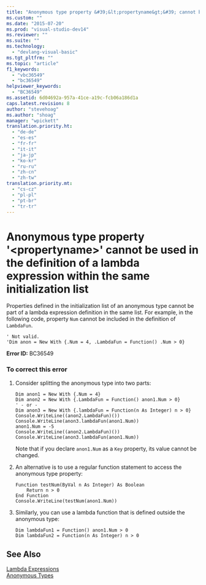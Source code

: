 ```yaml
---
title: "Anonymous type property &#39;&lt;propertyname&gt;&#39; cannot be used in the definition of a lambda expression within the same initialization list"
ms.custom: ""
ms.date: "2015-07-20"
ms.prod: "visual-studio-dev14"
ms.reviewer: ""
ms.suite: ""
ms.technology: 
  - "devlang-visual-basic"
ms.tgt_pltfrm: ""
ms.topic: "article"
f1_keywords: 
  - "vbc36549"
  - "bc36549"
helpviewer_keywords: 
  - "BC36549"
ms.assetid: 6d04692a-957a-41ce-a19c-fcb06a186d1a
caps.latest.revision: 8
author: "stevehoag"
ms.author: "shoag"
manager: "wpickett"
translation.priority.ht: 
  - "de-de"
  - "es-es"
  - "fr-fr"
  - "it-it"
  - "ja-jp"
  - "ko-kr"
  - "ru-ru"
  - "zh-cn"
  - "zh-tw"
translation.priority.mt: 
  - "cs-cz"
  - "pl-pl"
  - "pt-br"
  - "tr-tr"
---
```

# Anonymous type property &#39;&lt;propertyname&gt;&#39; cannot be used in the definition of a lambda expression within the same initialization list
Properties defined in the initialization list of an anonymous type cannot be part of a lambda expression definition in the same list. For example, in the following code, property `Num` cannot be included in the definition of `LambdaFun`.  
  
```vb#  
' Not valid.  
'Dim anon = New With {.Num = 4, .LambdaFun = Function() .Num > 0}  
```  
  
 **Error ID:** BC36549  
  
### To correct this error  
  
1.  Consider splitting the anonymous type into two parts:  
  
    ```vb#  
    Dim anon1 = New With {.Num = 4}  
    Dim anon2 = New With {.LambdaFun = Function() anon1.Num > 0}  
    ' - or -  
    Dim anon3 = New With {.lambdaFun = Function(n As Integer) n > 0}  
    Console.WriteLine((anon2.LambdaFun)())  
    Console.WriteLine(anon3.lambdaFun(anon1.Num))  
    anon1.Num = -5  
    Console.WriteLine((anon2.LambdaFun)())  
    Console.WriteLine(anon3.lambdaFun(anon1.Num))  
    ```  
  
     Note that if you declare `anon1.Num` as a `Key` property, its value cannot be changed.  
  
2.  An alternative is to use a regular function statement to access the anonymous type property:  
  
    ```vb#  
    Function testNum(ByVal n As Integer) As Boolean  
        Return n > 0  
    End Function  
    Console.WriteLine(testNum(anon1.Num))  
    ```  
  
3.  Similarly, you can use a lambda function that is defined outside the anonymous type:  
  
    ```vb#  
    Dim lambdaFun1 = Function() anon1.Num > 0  
    Dim lambdaFun2 = Function(n As Integer) n > 0  
    ```  
  
## See Also  
 [Lambda Expressions](../../visual-basic/language-reference/procedures/lambda-expressions.md)   
 [Anonymous Types](../../visual-basic/programming-guide/language-features/objects-and-classes/anonymous-types.md)